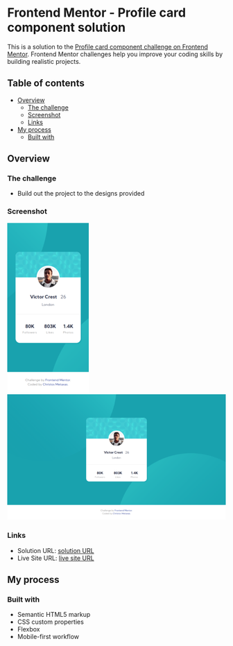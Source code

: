 # Frontend Mentor - Profile card component solution

This is a solution to the [Profile card component challenge on Frontend Mentor](https://www.frontendmentor.io/challenges/profile-card-component-cfArpWshJ). Frontend Mentor challenges help you improve your coding skills by building realistic projects. 

## Table of contents

- [Overview](#overview)
  - [The challenge](#the-challenge)
  - [Screenshot](#screenshot)
  - [Links](#links)
- [My process](#my-process)
  - [Built with](#built-with)

## Overview

### The challenge

- Build out the project to the designs provided

### Screenshot

![](./design/profile_card_component_mobile.png)
![](./design/profile_card_component_desktop.png)


### Links

- Solution URL: [solution URL](https://www.frontendmentor.io/solutions/mobile-first-using-flex-510tMCsKi)
- Live Site URL: [live site URL](https://christosmet.github.io/profile-card-component/)

## My process

### Built with

- Semantic HTML5 markup
- CSS custom properties
- Flexbox
- Mobile-first workflow